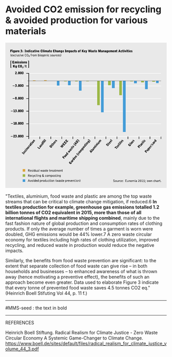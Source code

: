 # Avoided CO2 emission for recycling & avoided production for various materials 

![](../media/cleanshot_2023-11-04-at-09-35-22@2x.png)

"Textiles, aluminium, food waste and plastic are among the top waste streams that can be critical to climate change mitigation, if reduced.6 **In textiles production for example, greenhouse gas emissions totalled 1.2 billion tonnes of CO2 equivalent in 2015, more than those of all international flights and maritime shipping combined**, mainly due to the fast fashion nature of global production and consumption rates of clothing products. If only the average number of times a garment is worn were doubled, GHG emissions would be 44% lower.7 A zero waste circular economy for textiles including high rates of clothing utilization, improved recycling, and reduced waste in production would reduce the negative impacts.

Similarly, the benefits from food waste prevention are significant: to the extent that separate collection of food waste can give rise – in both households and businesses – to enhanced awareness of what is thrown away (hence motivating a preventive effect), the benefits of such an approach become even greater. Data used to elaborate Figure 3 indicate that every tonne of prevented food waste saves 4.5 tonnes CO2 eq." (Heinrich Boell Stifuting Vol 44, p. 11 f.)

________
#MMS-seed : the text in bold
________
REFERENCES

Heinrich Boell Stiftung. Radical Realism for Climate Justice - Zero Waste Circular Economy A Systemic Game-Changer to Climate Change. https://www.boell.de/sites/default/files/radical_realism_for_climate_justice_volume_44_3.pdf